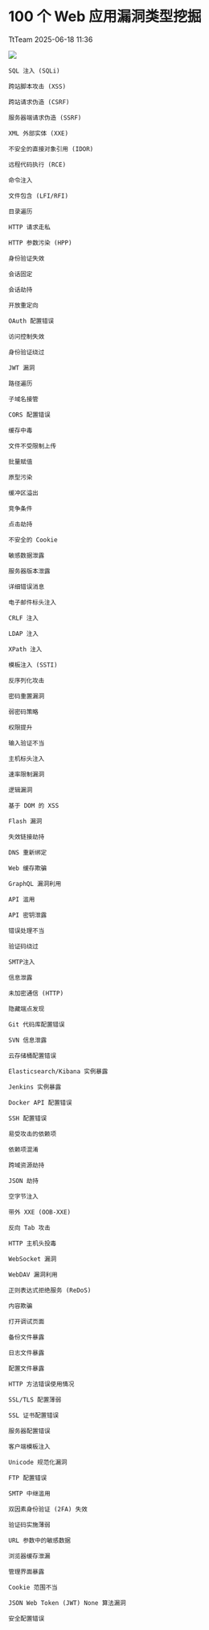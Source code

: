 #  100 个 Web 应用漏洞类型挖掘  
 TtTeam   2025-06-18 11:36  
  
![](https://mmbiz.qpic.cn/sz_mmbiz_png/0HlywncJbB21sQDibn3bRriatWfAzWwcS2ysUGyXiaSQicVYc33KVcTAdxRl2O6lHH85wib5lGmZicibbUB5gBGA7CVug/640?wx_fmt=png&from=appmsg "")  
  
  
```
SQL 注入 (SQLi)

跨站脚本攻击 (XSS)

跨站请求伪造 (CSRF)

服务器端请求伪造 (SSRF)

XML 外部实体 (XXE)

不安全的直接对象引用 (IDOR)

远程代码执行 (RCE)

命令注入

文件包含 (LFI/RFI)

目录遍历

HTTP 请求走私

HTTP 参数污染 (HPP)

身份验证失效

会话固定

会话劫持

开放重定向

OAuth 配置错误

访问控制失效

身份验证绕过

JWT 漏洞

路径遍历

子域名接管

CORS 配置错误

缓存中毒

文件不受限制上传

批量赋值

原型污染

缓冲区溢出

竞争条件

点击劫持

不安全的 Cookie

敏感数据泄露

服务器版本泄露

详细错误消息

电子邮件标头注入

CRLF 注入

LDAP 注入

XPath 注入

模板注入 (SSTI)

反序列化攻击

密码重置漏洞

弱密码策略

权限提升

输入验证不当

主机标头注入

速率限制漏洞

逻辑漏洞

基于 DOM 的 XSS

Flash 漏洞

失效链接劫持

DNS 重新绑定

Web 缓存欺骗

GraphQL 漏洞利用

API 滥用

API 密钥泄露

错误处理不当

验证码绕过

SMTP注入

信息泄露

未加密通信 (HTTP)

隐藏端点发现

Git 代码库配置错误

SVN 信息泄露

云存储桶配置错误

Elasticsearch/Kibana 实例暴露

Jenkins 实例暴露

Docker API 配置错误

SSH 配置错误

易受攻击的依赖项

依赖项混淆

跨域资源劫持

JSON 劫持

空字节注入

带外 XXE (OOB-XXE)

反向 Tab 攻击

HTTP 主机头投毒

WebSocket 漏洞

WebDAV 漏洞利用

正则表达式拒绝服务 (ReDoS)

内容欺骗

打开调试页面

备份文件暴露

日志文件暴露

配置文件暴露

HTTP 方法错误使用情况

SSL/TLS 配置薄弱

SSL 证书配置错误

服务器配置错误

客户端模板注入

Unicode 规范化漏洞

FTP 配置错误

SMTP 中继滥用

双因素身份验证 (2FA) 失效

验证码实施薄弱

URL 参数中的敏感数据

浏览器缓存泄漏

管理界面暴露

Cookie 范围不当

JSON Web Token (JWT) None 算法漏洞

安全配置错误
```  
  
  
  
